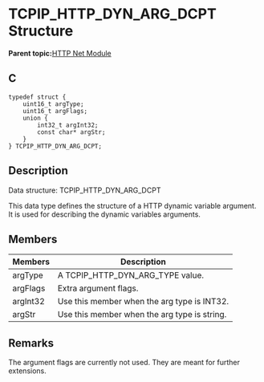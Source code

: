 # TCPIP\_HTTP\_DYN\_ARG\_DCPT Structure

**Parent topic:**[HTTP Net Module](GUID-4EFEB885-ECF8-44B5-8F23-1D05952E1845.md)

## C

```
typedef struct {
    uint16_t argType;
    uint16_t argFlags;
    union {
        int32_t argInt32;
        const char* argStr;
    }
} TCPIP_HTTP_DYN_ARG_DCPT;
```

## Description

Data structure: TCPIP\_HTTP\_DYN\_ARG\_DCPT

This data type defines the structure of a HTTP dynamic variable argument. It is used for describing the dynamic variables arguments.

## Members

|Members|Description|
|-------|-----------|
|argType|A TCPIP\_HTTP\_DYN\_ARG\_TYPE value.|
|argFlags|Extra argument flags.|
|argInt32|Use this member when the arg type is INT32.|
|argStr|Use this member when the arg type is string.|

## Remarks

The argument flags are currently not used. They are meant for further extensions.

